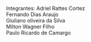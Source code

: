 Integrantes:
Adriel Rattes Cortez<br>
Fernando Dias Araujo<br>
Giuliano oliveira da Silva<br>
Milton Wagner Filho<br>
Paulo Ricardo de Camargo<br>
